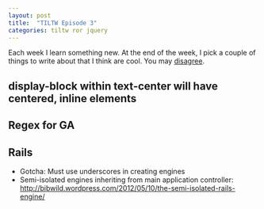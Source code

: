 ```yaml
---
layout: post
title:  "TILTW Episode 3"
categories: tiltw ror jquery
---
```


Each week I learn something new.  At the end of the week, I pick a couple of things to write about that I think are cool. You may
<a title="Share on Twitter" data-network="twitter" data-action="share" href="https://twitter.com/share?url=http://internetross.me/tiltw-dec-30-jan-3&amp;text=@internetross, I like you, but..." target="_blank">
disagree</a>.

## display-block within text-center will have centered, inline elements

## Regex for GA

## Rails
* Gotcha: Must use underscores in creating engines
* Semi-isolated engines inheriting from main application controller: http://bibwild.wordpress.com/2012/05/10/the-semi-isolated-rails-engine/


